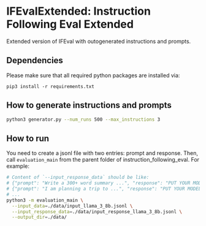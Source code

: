 # IFEvalExtended: Instruction Following Eval Extended

Extended version of IFEval with outogenerated instructions and prompts.

## Dependencies

Please make sure that all required python packages are installed via:

```
pip3 install -r requirements.txt
```

## How to generate instructions and prompts

```bash
python3 generator.py --num_runs 500 --max_instructions 3
```

## How to run

You need to create a jsonl file with two entries: prompt and response.
Then, call `evaluation_main` from the parent folder of
instruction_following_eval. For example:

```bash
# Content of `--input_response_data` should be like:
# {"prompt": "Write a 300+ word summary ...", "response": "PUT YOUR MODEL RESPONSE HERE"}
# {"prompt": "I am planning a trip to ...", "response": "PUT YOUR MODEL RESPONSE HERE"}
# ...
python3 -m evaluation_main \
  --input_data=./data/input_llama_3_8b.jsonl \
  --input_response_data=./data/input_response_llama_3_8b.jsonl \
  --output_dir=./data/
```
